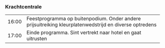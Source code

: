 ### Krachtcentrale

|        |                                                                           |
|--------|---------------------------------------------------------------------------|
| 16:00  | Feestprogramma op buitenpodium. Onder andere prijsuitreiking kleurplatenwedstrijd en diverse optredens |
| 17:00  | Einde programma. Sint vertrekt naar hotel en gaat uitrusten               |
